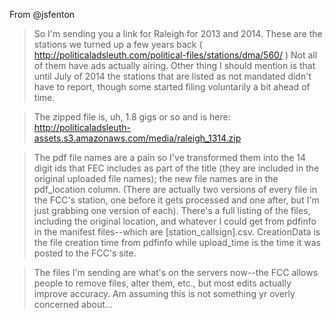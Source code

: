 From @jsfenton

> So I'm sending you a link for Raleigh for 2013 and 2014. These are the stations we turned up a few years back ( http://politicaladsleuth.com/political-files/stations/dma/560/ ) Not all of them have ads actually airing. Other thing I should mention is that until July of 2014 the stations that are listed as not mandated didn't have to report, though some started filing voluntarily a bit ahead of time.

> The zipped file is, uh, 1.8 gigs or so and is here: http://politicaladsleuth-assets.s3.amazonaws.com/media/raleigh_1314.zip

> The pdf file names are a pain so I've transformed them into the 14 digit ids that FEC includes as part of the title (they are included in the original uploaded file names); the new file names are in the pdf_location column. (There are actually two versions of every file in the FCC's station, one before it gets processed and one after, but I'm just grabbing one version of each). There's a full listing of the files, including the original location, and whatever I could get from pdfinfo in the manifest files--which are [station_callsign].csv. CreationData is the file creation time from pdfinfo while upload_time is the time it was posted to the FCC's site.

> The files I'm sending are what's on the servers now--the FCC allows people to remove files, alter them, etc., but most edits actually improve accuracy. Am assuming this is not something yr overly concerned about... 
